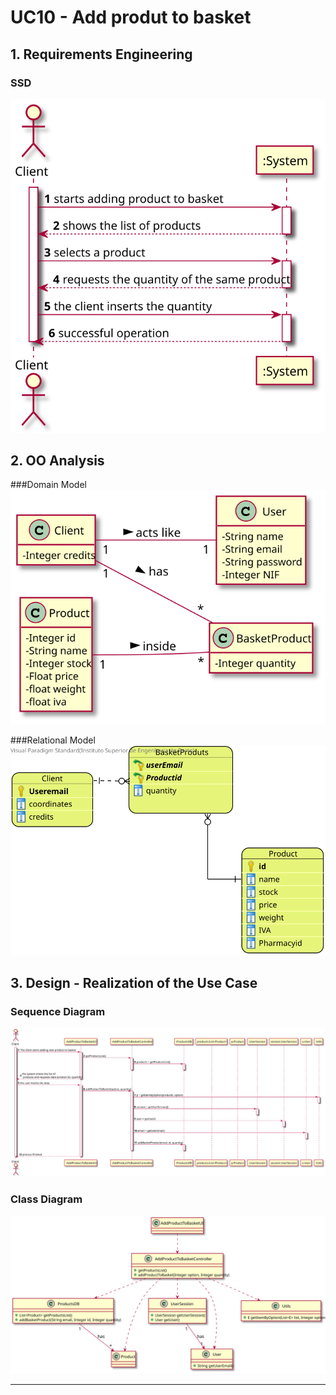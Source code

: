 # UC10 - Add produt to basket

## 1. Requirements Engineering

### SSD
![SSD.svg](SSD.svg)

## 2. OO Analysis

###Domain Model
![MD.svg](MD.svg)

###Relational Model
![MR.svg](MR.svg)

## 3. Design - Realization of the Use Case

### Sequence Diagram

![SD.svg](SD.svg)


### Class Diagram

![CD.svg](CD.svg)

---